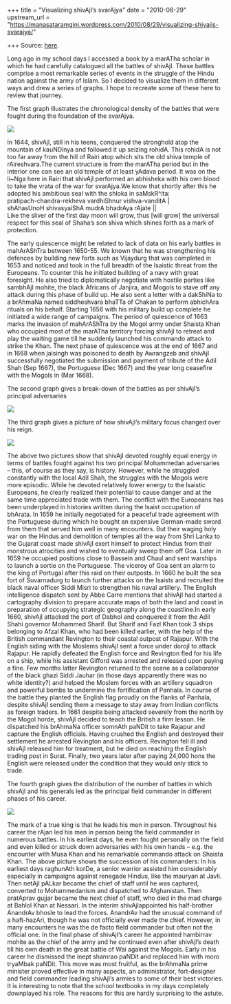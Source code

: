 +++
title = "Visualizing shivAjI’s svarAjya"
date = "2010-08-29"
upstream_url = "https://manasataramgini.wordpress.com/2010/08/29/visualizing-shivajis-svarajya/"

+++
Source: [here](https://manasataramgini.wordpress.com/2010/08/29/visualizing-shivajis-svarajya/).

Long ago in my school days I accessed a book by a marATha scholar in which he had carefully catalogued all the battles of shivAjI. These battles comprise a most remarkable series of events in the struggle of the Hindu nation against the army of Islam. So I decided to visualize them in different ways and drew a series of graphs. I hope to recreate some of these here to review that journey.

The first graph illustrates the chronological density of the battles that were fought during the foundation of the svarAjya.

![](https://spreadsheets.google.com/oimg?key=0AmaG9ycvsc7tdC1oX0F3UWVCMWZjVVpYdXFNRWRrU2c&oid=1&zx=fat7hu-3tj9l)

In 1644, shivAjI, still in his teens, conquered the stronghold atop the mountain of kauNDinya and followed it up seizing rohidA. This rohidA is not too far away from the hill of Rairi atop which sits the old shiva temple of rAireshvara.The current structure is from the marATha period but in the interior one can see an old temple of at least yAdava period. It was on the li\~Nga here in Rairi that shivAjI performed an abhisheka with his own blood to take the vrata of the war for svarAjya.We know that shortly after this he adopted his ambitious seal with the shloka in saMskR^ita:  
pratipach-chandra-rekheva vardhiShnur vishva-vanditA \|  
shAhasUnoH shivasyaiShA mudrA bhadrAya rAjate \|\|  
Like the sliver of the first day moon will grow, thus \[will grow\] the universal respect for this seal of Shaha’s son shiva which shines forth as a mark of protection.

The early quiescence might be related to lack of data on his early battles in mahArAShTra between 1650-55. We known that he was strengthening his defences by building new forts such as Vijaydurg that was completed in 1653 and noticed and took in the full breadth of the Isaistic threat from the Europeans. To counter this he initiated building of a navy with great foresight. He also tried to diplomatically negotiate with hostile parties like sambhAjI mohite, the black Africans of Janjira, and Mogols to stave off any attack during this phase of build up. He also sent a letter with a dakShiNa to a brAhmaNa named siddheshvara bhaTTa of Chakan to perform abhichAra rituals on his behalf. Starting 1656 with his military build up complete he initiated a wide range of campaigns. The period of quiescence of 1663 marks the invasion of mahArAShTra by the Mogol army under Shaista Khan who occupied most of the marATha territory forcing shivAjI to retreat and play the waiting game till he suddenly launched his commando attack to strike the Khan. The next phase of quiescence was at the end of 1667 and in 1668 when jaisingh was poisoned to death by Awrangzeb and shivAjI successfully negotiated the submission and payment of tribute of the Adil Shah (Sep 1667), the Portuguese (Dec 1667) and the year long ceasefire with the Mogols in (Mar 1668).

The second graph gives a break-down of the battles as per shivAjI’s principal adversaries

![](https://spreadsheets.google.com/oimg?key=0AmaG9ycvsc7tdC1oX0F3UWVCMWZjVVpYdXFNRWRrU2c&oid=2&zx=1p5t3i-iqi1yp)

The third graph gives a picture of how shivAjI’s military focus changed over his reign.

![](https://spreadsheets.google.com/oimg?key=0AmaG9ycvsc7tdC1oX0F3UWVCMWZjVVpYdXFNRWRrU2c&oid=5&zx=e08c04-tqwenj)

The above two pictures show that shivAjI devoted roughly equal energy in terms of battles fought against his two principal Mohammedan adversaries – this, of course as they say, is history. However, while he struggled constantly with the local Adil Shah, the struggles with the Mogols were more episodic. While he devoted relatively lower energy to the Isaistic Europeans, he clearly realized their potential to cause danger and at the same time appreciated trade with them. The conflict with the Europeans has been underplayed in histories written during the Isaist occupation of bhArata. In 1659 he initially negotiated for a peaceful trade agreement with the Portuguese during which he bought an expensive German-made sword from them that served him well in many encounters. But their waging holy war on the Hindus and demolition of temples all the way from Shri Lanka to the Gujarat coast made shivAjI exert himself to protect Hindus from their monstrous atrocities and wished to eventually sweep them off Goa. Later in 1659 he occupied positions close to Bassein and Chaul and sent warships to launch a sortie on the Portuguese. The viceroy of Goa sent an alarm to the king of Portugal after this raid on their outposts. In 1660 he built the sea fort of Suvarnadurg to launch further attacks on the Isaists and recruited the black naval officer Siddi Misri to strengthen his naval artillery. The English intelligence dispatch sent by Abbe Carre mentions that shivAjI had started a cartography division to prepare accurate maps of both the land and coast in preparation of occupying strategic geography along the coastline.In early 1660, shivAjI attacked the port of Dabhol and conquered it from the Adil Shahi governor Mohammed Sharif. But Sharif and Fazl Khan took 3 ships belonging to Afzal Khan, who had been killed earlier, with the help of the British commandant Revington to their coastal outpost of Rajapur. With the English siding with the Moslems shivAjI sent a force under dorojI to attack Rajapur. He rapidly defeated the English force and Revington fled for his life on a ship, while his assistant Gifford was arrested and released upon paying a fine. Few months latter Revington returned to the scene as a collaborator of the black ghazi Siddi Jauhar (in those days apparently there was no white identity?) and helped the Moslem forces with an artillery squadron and powerful bombs to undermine the fortification of Panhala. In course of the battle they planted the English flag proudly on the flanks of Panhala, despite shivAjI sending them a message to stay away from Indian conflicts as foreign traders. In 1661 despite being attacked severely from the north by the Mogol horde, shivAjI decided to teach the British a firm lesson. He dispatched his brAhmaNa officer somnAth paNDit to take Rajapur and capture the English officials. Having crushed the English and destroyed their settlement he arrested Revington and his officers. Revington fell ill and shivAjI released him for treatment, but he died on reaching the English trading post in Surat. Finally, two years later after paying 24,000 hons the English were released under the condition that they would only stick to trade.

The fourth graph gives the distribution of the number of battles in which shivAjI and his generals led as the principal field commander in different phases of his career.

![](https://spreadsheets.google.com/oimg?key=0AmaG9ycvsc7tdC1oX0F3UWVCMWZjVVpYdXFNRWRrU2c&oid=6&zx=bmleya-31yl7m)

The mark of a true king is that he leads his men in person. Throughout his career the rAjan led his men in person being the field commander in numerous battles. In his earliest days, he even fought personally on the field and even killed or struck down adversaries with his own hands – e.g. the encounter with Musa Khan and his remarkable commando attack on Shaista Khan. The above picture shows the succession of his commanders: In his earliest days raghunAth korDe, a senior warrior assisted him considerably especially in campaigns against renegade Hindus, like the mauryan at Javli. Then netAjI pALkar became the chief of staff until he was captured, converted to Mohammedanism and dispatched to Afghanistan. Then pratAprav gujjar became the next chief of staff, who died in the mad charge at Bahlol Khan at Nessari. In the interim shivAjIappointed his half-brother AnandrAv bhosle to lead the forces. AnandrAv had the unusual command of a haft-hazAri, though he was not officially ever made the chief. However, in many encounters he was the de facto field commander but often not the official one. In the final phase of shivAjI’s career he appointed hambirrav mohite as the chief of the army and he continued even after shivAjI’s death till his own death in the great battle of Wai against the Mogols. Early in his career he dismissed the inept shamrao paNDit and replaced him with moro tryaMbak paNDit. This move was most fruitful, as the brAhmaNa prime minister proved effective in many aspects, an administrator, fort-designer and field commander leading shivAjI’s armies to some of their best victories. It is interesting to note that the school textbooks in my days completely downplayed his role. The reasons for this are hardly surprising to the astute.

